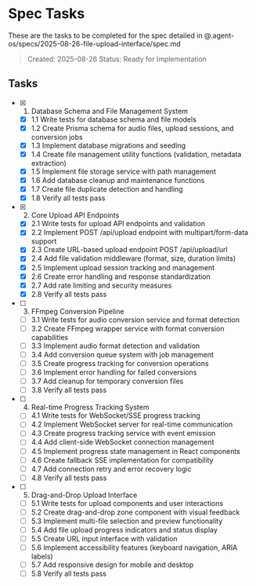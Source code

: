 # Spec Tasks

These are the tasks to be completed for the spec detailed in @.agent-os/specs/2025-08-26-file-upload-interface/spec.md

> Created: 2025-08-26
> Status: Ready for Implementation

## Tasks

- [x] 1. Database Schema and File Management System
  - [x] 1.1 Write tests for database schema and file models
  - [x] 1.2 Create Prisma schema for audio files, upload sessions, and conversion jobs
  - [x] 1.3 Implement database migrations and seeding
  - [x] 1.4 Create file management utility functions (validation, metadata extraction)
  - [x] 1.5 Implement file storage service with path management
  - [x] 1.6 Add database cleanup and maintenance functions
  - [x] 1.7 Create file duplicate detection and handling
  - [x] 1.8 Verify all tests pass

- [x] 2. Core Upload API Endpoints
  - [x] 2.1 Write tests for upload API endpoints and validation
  - [x] 2.2 Implement POST /api/upload endpoint with multipart/form-data support
  - [x] 2.3 Create URL-based upload endpoint POST /api/upload/url
  - [x] 2.4 Add file validation middleware (format, size, duration limits)
  - [x] 2.5 Implement upload session tracking and management
  - [x] 2.6 Create error handling and response standardization
  - [x] 2.7 Add rate limiting and security measures
  - [x] 2.8 Verify all tests pass

- [ ] 3. FFmpeg Conversion Pipeline
  - [ ] 3.1 Write tests for audio conversion service and format detection
  - [ ] 3.2 Create FFmpeg wrapper service with format conversion capabilities
  - [ ] 3.3 Implement audio format detection and validation
  - [ ] 3.4 Add conversion queue system with job management
  - [ ] 3.5 Create progress tracking for conversion operations
  - [ ] 3.6 Implement error handling for failed conversions
  - [ ] 3.7 Add cleanup for temporary conversion files
  - [ ] 3.8 Verify all tests pass

- [ ] 4. Real-time Progress Tracking System
  - [ ] 4.1 Write tests for WebSocket/SSE progress tracking
  - [ ] 4.2 Implement WebSocket server for real-time communication
  - [ ] 4.3 Create progress tracking service with event emission
  - [ ] 4.4 Add client-side WebSocket connection management
  - [ ] 4.5 Implement progress state management in React components
  - [ ] 4.6 Create fallback SSE implementation for compatibility
  - [ ] 4.7 Add connection retry and error recovery logic
  - [ ] 4.8 Verify all tests pass

- [ ] 5. Drag-and-Drop Upload Interface
  - [ ] 5.1 Write tests for upload components and user interactions
  - [ ] 5.2 Create drag-and-drop zone component with visual feedback
  - [ ] 5.3 Implement multi-file selection and preview functionality
  - [ ] 5.4 Add file upload progress indicators and status display
  - [ ] 5.5 Create URL input interface with validation
  - [ ] 5.6 Implement accessibility features (keyboard navigation, ARIA labels)
  - [ ] 5.7 Add responsive design for mobile and desktop
  - [ ] 5.8 Verify all tests pass